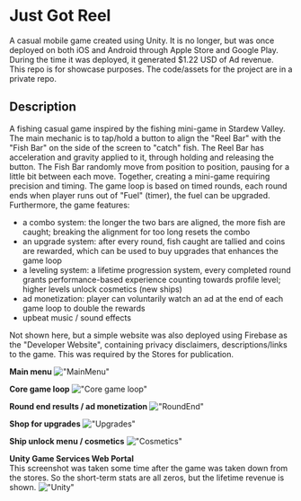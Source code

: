 # Just Got Reel
A casual mobile game created using Unity. It is no longer, but was once deployed on both iOS and Android through Apple Store and Google Play.  
During the time it was deployed, it generated $1.22 USD of Ad revenue.  
This repo is for showcase purposes. The code/assets for the project are in a private repo.

## Description
A fishing casual game inspired by the fishing mini-game in Stardew Valley. The main mechanic is to tap/hold a button to align the "Reel Bar" with the "Fish Bar" on the side of the screen to "catch" fish. The Reel Bar has acceleration and gravity applied to it, through holding and releasing the button. The Fish Bar randomly move from position to position, pausing for a little bit between each move. Together, creating a mini-game requiring precision and timing. The game loop is based on timed rounds, each round ends when player runs out of "Fuel" (timer), the fuel can be upgraded. Furthermore, the game features:
- a combo system: the longer the two bars are aligned, the more fish are caught; breaking the alignment for too long resets the combo
- an upgrade system: after every round, fish caught are tallied and coins are rewarded, which can be used to buy upgrades that enhances the game loop
- a leveling system: a lifetime progression system, every completed round grants performance-based experience counting towards profile level; higher levels unlock cosmetics (new ships)
- ad monetization: player can voluntarily watch an ad at the end of each game loop to double the rewards
- upbeat music / sound effects

Not shown here, but a simple website was also deployed using Firebase as the "Developer Website", containing privacy disclaimers, descriptions/links to the game. This was required by the Stores for publication.

**Main menu**
!["MainMenu"](https://github.com/hli30/JustGotReel-Public/blob/main/screenshots/capture01.png)

**Core game loop**
!["Core game loop"](https://github.com/hli30/JustGotReel-Public/blob/main/screenshots/capture0.png)

**Round end results / ad monetization**
!["RoundEnd"](https://github.com/hli30/JustGotReel-Public/blob/main/screenshots/capture3.png)

**Shop for upgrades**
!["Upgrades"](https://github.com/hli30/JustGotReel-Public/blob/main/screenshots/capture5.png)

**Ship unlock menu / cosmetics**
!["Cosmetics"](https://github.com/hli30/JustGotReel-Public/blob/main/screenshots/capture02.png)

**Unity Game Services Web Portal**  
This screenshot was taken some time after the game was taken down from the stores. So the short-term stats are all zeros, but the lifetime revenue is shown.
!["Unity"](https://github.com/hli30/JustGotReel-Public/blob/main/screenshots/UnityAds.png)
